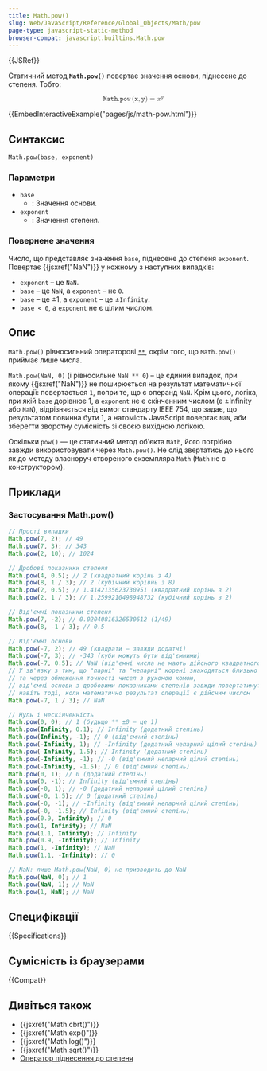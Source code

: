 ```yaml
---
title: Math.pow()
slug: Web/JavaScript/Reference/Global_Objects/Math/pow
page-type: javascript-static-method
browser-compat: javascript.builtins.Math.pow
---
```


{{JSRef}}

Статичний метод **`Math.pow()`** повертає значення основи, піднесене до степеня. Тобто:

<math display="block"><semantics><mrow><mrow><mo lspace="0em" rspace="0.16666666666666666em">𝙼𝚊𝚝𝚑.𝚙𝚘𝚠</mo><mo stretchy="false">(</mo><mi>𝚡</mi><mo>,</mo><mi>𝚢</mi><mo stretchy="false">)</mo></mrow><mo>=</mo><msup><mi>x</mi><mi>y</mi></msup></mrow><annotation encoding="TeX">\mathtt{\operatorname{Math.pow}(x, y)} = x^y</annotation></semantics></math>

{{EmbedInteractiveExample("pages/js/math-pow.html")}}

## Синтаксис

```js-nolint
Math.pow(base, exponent)
```

### Параметри

- `base`
  - : Значення основи.
- `exponent`
  - : Значення степеня.

### Повернене значення

Число, що представляє значення `base`, піднесене до степеня `exponent`. Повертає {{jsxref("NaN")}} у кожному з наступних випадків:

- `exponent` – це `NaN`.
- `base` – це `NaN`, а `exponent` – не `0`.
- `base` – це ±1, а `exponent` – це ±`Infinity`.
- `base < 0`, а `exponent` не є цілим числом.

## Опис

`Math.pow()` рівносильний операторові [`**`](/uk/docs/Web/JavaScript/Reference/Operators/Exponentiation), окрім того, що `Math.pow()` приймає лише числа.

`Math.pow(NaN, 0)` (і рівносильне `NaN ** 0`) – це єдиний випадок, при якому {{jsxref("NaN")}} не поширюється на результат математичної операції: повертається `1`, попри те, що є операнд `NaN`. Крім цього, логіка, при якій `base` дорівнює 1, а `exponent` не є скінченним числом (є ±Infinity або `NaN`), відрізняється від вимог стандарту IEEE 754, що задає, що результатом повинна бути 1, а натомість JavaScript повертає `NaN`, аби зберегти зворотну сумісність зі своєю вихідною логікою.

Оскільки `pow()` — це статичний метод об'єкта `Math`, його потрібно завжди використовувати через `Math.pow()`. Не слід звертатись до нього як до методу власноруч створеного екземпляра `Math` (`Math` не є конструктором).

## Приклади

### Застосування Math.pow()

```js
// Прості випадки
Math.pow(7, 2); // 49
Math.pow(7, 3); // 343
Math.pow(2, 10); // 1024

// Дробові показники степеня
Math.pow(4, 0.5); // 2 (квадратний корінь з 4)
Math.pow(8, 1 / 3); // 2 (кубічний корівнь з 8)
Math.pow(2, 0.5); // 1.4142135623730951 (квадратний корінь з 2)
Math.pow(2, 1 / 3); // 1.2599210498948732 (кубічний корінь з 2)

// Від'ємні показники степеня
Math.pow(7, -2); // 0.02040816326530612 (1/49)
Math.pow(8, -1 / 3); // 0.5

// Від'ємні основи
Math.pow(-7, 2); // 49 (квадрати — завжди додатні)
Math.pow(-7, 3); // -343 (куби можуть бути від'ємними)
Math.pow(-7, 0.5); // NaN (від'ємні числа не мають дійсного квадратного кореня)
// У зв'язку з тим, що "парні" та "непарні" корені знаходяться близько один від одного,
// та через обмеження точності чисел з рухомою комою,
// від'ємні основи з дробовими показниками степенів завжди повертатимуть NaN,
// навіть тоді, коли математично результат операції є дійсним числом
Math.pow(-7, 1 / 3); // NaN

// Нуль і нескінченність
Math.pow(0, 0); // 1 (будьщо ** ±0 – це 1)
Math.pow(Infinity, 0.1); // Infinity (додатний степінь)
Math.pow(Infinity, -1); // 0 (від'ємний степінь)
Math.pow(-Infinity, 1); // -Infinity (додатний непарний цілий степінь)
Math.pow(-Infinity, 1.5); // Infinity (додатний степінь)
Math.pow(-Infinity, -1); // -0 (від'ємний непарний цілий степінь)
Math.pow(-Infinity, -1.5); // 0 (від'ємний степінь)
Math.pow(0, 1); // 0 (додатний степінь)
Math.pow(0, -1); // Infinity (від'ємний степінь)
Math.pow(-0, 1); // -0 (додатний непарний цілий степінь)
Math.pow(-0, 1.5); // 0 (додатний степінь)
Math.pow(-0, -1); // -Infinity (від'ємний непарний цілий степінь)
Math.pow(-0, -1.5); // Infinity (від'ємний степінь)
Math.pow(0.9, Infinity); // 0
Math.pow(1, Infinity); // NaN
Math.pow(1.1, Infinity); // Infinity
Math.pow(0.9, -Infinity); // Infinity
Math.pow(1, -Infinity); // NaN
Math.pow(1.1, -Infinity); // 0

// NaN: лише Math.pow(NaN, 0) не призводить до NaN
Math.pow(NaN, 0); // 1
Math.pow(NaN, 1); // NaN
Math.pow(1, NaN); // NaN
```

## Специфікації

{{Specifications}}

## Сумісність із браузерами

{{Compat}}

## Дивіться також

- {{jsxref("Math.cbrt()")}}
- {{jsxref("Math.exp()")}}
- {{jsxref("Math.log()")}}
- {{jsxref("Math.sqrt()")}}
- [Оператор піднесення до степеня](/uk/docs/Web/JavaScript/Reference/Operators/Exponentiation)
